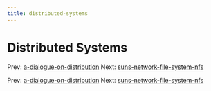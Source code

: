 ```yaml
---
title: distributed-systems
---
```




# Distributed Systems

Prev:
[a-dialogue-on-distribution](a-dialogue-on-distribution.md)
Next:
[suns-network-file-system-nfs](suns-network-file-system-nfs.md)

Prev:
[a-dialogue-on-distribution](a-dialogue-on-distribution.md)
Next:
[suns-network-file-system-nfs](suns-network-file-system-nfs.md)
